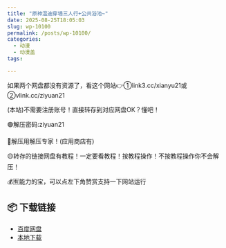 ```yaml
---
title: "原神温迪穿墙三人行+公共浴池~"
date: 2025-08-25T18:05:03
slug: wp-10100
permalink: /posts/wp-10100/
categories:
  - 动漫
  - 动漫盖
tags:

---
```


如果两个网盘都没有资源了，看这个网站👉①link3.cc/xianyu21或②vlink.cc/ziyuan21

(本站)不需要注册账号！直接转存到对应网盘OK？懂吧！

🟢解压密码:ziyuan21

🔵解压用解压专家！(应用商店有)

🟡转存的链接网盘有教程！一定要看教程！按教程操作！不按教程操作你不会解压！

💰🈶能力的宝，可以点左下角赞赏支持一下网站运行

## 📦 下载链接
- [百度网盘](https://blziyuan21.com/pay-download/10100?key=e1aff72f2b&down_id=0)
- [本地下载](https://blziyuan21.com/pay-download/10100?key=e1aff72f2b&down_id=1)

